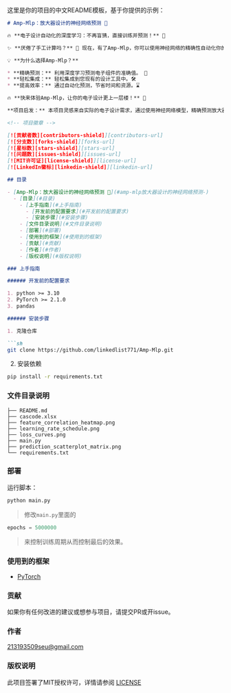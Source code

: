 这里是你的项目的中文README模板，基于你提供的示例：

```markdown
# Amp-Mlp：放大器设计的神经网络预测 🚀

🔥 **电子设计自动化的深度学习：不再盲猜，直接训练并预测！** 🚀

✨ **厌倦了手工计算吗？** 🐢 现在，有了Amp-Mlp，你可以使用神经网络的精确性自动化你的电子组件值预测！⚙️

💡 **为什么选择Amp-Mlp？**

* **精确预测：** 利用深度学习预测电子组件的准确值。 🎯
* **轻松集成：** 轻松集成到您现有的设计工具中。🛠️
* **提高效率：** 通过自动化预测，节省时间和资源。⌛

🔥 **快来体验Amp-Mlp，让你的电子设计更上一层楼！** 🚀

**项目启发：** 本项目灵感来自实际的电子设计需求，通过使用神经网络模型，精确预测放大器各项参数。

<!-- 项目徽章 -->

[![贡献者数][contributors-shield]][contributors-url]
[![分支数][forks-shield]][forks-url]
[![星标数][stars-shield]][stars-url]
[![问题数][issues-shield]][issues-url]
[![MIT许可证][license-shield]][license-url]
[![LinkedIn徽标][linkedin-shield]][linkedin-url]

## 目录

- [Amp-Mlp：放大器设计的神经网络预测 🚀](#amp-mlp放大器设计的神经网络预测-)
  - [目录](#目录)
    - [上手指南](#上手指南)
      - [开发前的配置要求](#开发前的配置要求)
      - [安装步骤](#安装步骤)
    - [文件目录说明](#文件目录说明)
    - [部署](#部署)
    - [使用到的框架](#使用到的框架)
    - [贡献](#贡献)
    - [作者](#作者)
    - [版权说明](#版权说明)

### 上手指南

###### 开发前的配置要求

1. python >= 3.10
2. PyTorch >= 2.1.0
3. pandas

###### 安装步骤

1. 克隆仓库

```sh
git clone https://github.com/linkedlist771/Amp-Mlp.git
```

2. 安装依赖

```bash
pip install -r requirements.txt
```

### 文件目录说明

```
├── README.md
├── cascode.xlsx
├── feature_correlation_heatmap.png
├── learning_rate_schedule.png
├── loss_curves.png
├── main.py
├── prediction_scatterplot_matrix.png
└── requirements.txt
```

### 部署

运行脚本：
```bash
python main.py
```
> 修改`main.py`里面的 
```python
epochs = 5000000
```
> 来控制训练周期从而控制最后的效果。 



### 使用到的框架

- [PyTorch](https://pytorch.org)

### 贡献

如果你有任何改进的建议或想参与项目，请提交PR或开issue。

### 作者

213193509seu@gmail.com

### 版权说明

此项目签署了MIT授权许可，详情请参阅 [LICENSE](LICENSE)

<!-- 链接 -->
[your-project-path]:your_username_/Amp-Mlp
[contributors-shield]: https://img.shields.io/github/contributors/your_username_/Amp-Mlp.svg?style=flat-square
[contributors-url]: https://github.com/your_username_/Amp-Mlp/graphs/contributors
[forks-shield]: https://img.shields.io/github/forks/your_username_/Amp-Mlp.svg?style=flat-square
[forks-url]: https://github.com/your_username_/Amp-M